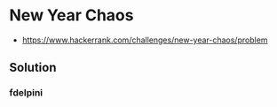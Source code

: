 # New Year Chaos
* https://www.hackerrank.com/challenges/new-year-chaos/problem

## Solution
### fdelpini
```kotlin
```
